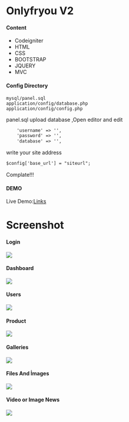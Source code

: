 # Onlyfryou V2
#### Content

- Codeigniter
- HTML
- CSS
- BOOTSTRAP
- JQUERY
- MVC

#### Config Directory

    mysql/panel.sql
	application/config/database.php
	application/config/config.php
panel.sql upload database ,Open editor and edit
```html
	'username' => '',
	'password' => '',
	'database' => '',
```
write your site address
```html
$config['base_url'] = "siteurl";
```
Complate!!! 
#### DEMO
Live Demo:[Links](http://oguzhanfiliz.com.tr/onlycms)
# Screenshot
#### Login
![](https://github.com/onlyfryou/onlycms/blob/master/images/login.jpg)
#### Dashboard
![](https://github.com/onlyfryou/onlycms/blob/master/images/dashboard.jpg)
#### Users
![](https://github.com/onlyfryou/onlycms/blob/master/images/users.jpg)
#### Product
![](https://github.com/onlyfryou/onlycms/blob/master/images/product.jpg)
#### Galleries
![](https://github.com/onlyfryou/onlycms/blob/master/images/galleries.jpg)
#### Files And İmages
![](https://github.com/onlyfryou/onlycms/blob/master/images/Filesandimages.jpg)
#### Video or Image News
![](https://github.com/onlyfryou/onlycms/blob/master/images/Videoorimagenews.jpg)